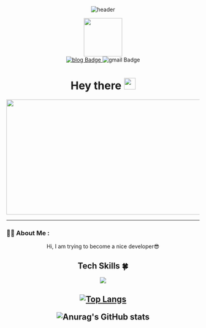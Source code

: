 <!--
**yeeun-noh/yeeun-noh** is a ✨ _special_✨ repository because its `README.md` (this file) appears on your GitHub profile.
Here are some ideas to get you started:

- 🔭 I’m currently working on ...
- 🌱 I’m currently learning ...
- 👯 I’m looking to collaborate on ...
- 🤔 I’m looking for help with ...
- 💬 Ask me about ...
- 📫 How to reach me: ...
- 😄 Pronouns: ...
- ⚡ Fun fact: ...
-->

<div id="header" align="center">

  ![header](https://capsule-render.vercel.app/api?type=wave&color=auto&height=200&section=header&text=Yeeun%20Noh&fontSize=30)

  <img src="https://media.giphy.com/media/M9gbBd9nbDrOTu1Mqx/giphy.gif" width="100"/>
</div>


<div id="badges" align="center">
  <a href="https://blog.naver.com/yeeun_noh">
    <img src="https://img.shields.io/badge/Blog-grey?style=for-the-badge&logo=blogger&logoColor=white" alt="blog Badge"/>
  </a>
    <img src="https://img.shields.io/badge/Gmail-red?style=for-the-badge&logo=gmail&logoColor=white" alt="gmail Badge"/>
</div>


<div align="center"><h1>
  Hey there
  <img src="https://media.giphy.com/media/hvRJCLFzcasrR4ia7z/giphy.gif" width="30px"/>
</h1></div>

<div align="center">
  <img src="https://media.giphy.com/media/dWesBcTLavkZuG35MI/giphy.gif" width="600" height="300"/>
</div>

---

### :woman_technologist: About Me :






<div align=center>Hi, I am trying to become a nice developer😎</div>

<img src="https://komarev.com/ghpvc/?username=your-github-yeeun-noh&style=flat-square&color=blue" alt=""/>




<h2><div align=center>Tech Skills 🍀</div></h2>

<div align=center><img src="https://img.shields.io/badge/Java-4B4B77?style=flat&logo=Java&logoColor=white"/></div>

<h2><div align=center>

  [![Top Langs](https://github-readme-stats.vercel.app/api/top-langs/?username=yeeun-noh&layout=compact)](https://github.com/yeeun-noh/github-readme-stats)



  ![Anurag's GitHub stats](https://github-readme-stats.vercel.app/api?username=yeeun-noh&hide=contribs,prs&show_icons=true&theme=graywhite)
</div></h2>
